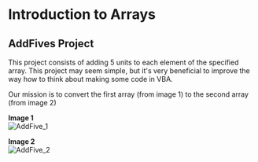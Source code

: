 # Introduction to Arrays

## AddFives Project

This project consists of adding 5 units to each element of the specified array. This project may seem simple, but it's very beneficial to improve the way how to think about making some code in VBA.

Our mission is to convert the first array (from image 1) to the second array (from image 2)

**Image 1**  
![AddFive_1](https://user-images.githubusercontent.com/99573997/203882679-2448e783-63f2-4d77-9014-e4e848fdfd50.png)

**Image 2**  
![AddFive_2](https://user-images.githubusercontent.com/99573997/203882689-bc9db33c-d201-4211-b18f-dfb316847c93.png)

